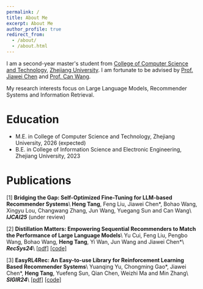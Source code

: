 ```yaml
---
permalink: /
title: About Me
excerpt: About Me
author_profile: true
redirect_from: 
  - /about/
  - /about.html
---
```



I am a second-year master's student from [College of Computer Science and Technology](http://www.en.cs.zju.edu.cn/), [Zhejiang University](https://www.zju.edu.cn/english/). I am fortunate to be advised by [Prof. Jiawei Chen](https://jiawei-chen.github.io/) and [Prof. Can Wang](https://person.zju.edu.cn/wangcan). 

My research interests focus on Large Language Models, Recommender Systems and Information Retrieval.


Education
======
* M.E. in College of Computer Science and Technology, Zhejiang University, 2026 (expected)
* B.E. in College of Information Science and Electronic Engineering, Zhejiang University, 2023


Publications
======
[1] **Bridging the Gap: Self-Optimized Fine-Tuning for LLM-based Recommender Systems**\\
**Heng Tang**, Feng Liu, Jiawei Chen\*, Bohao Wang, Xingyu Lou, Changwang Zhang, Jun Wang, Yuegang Sun and Can Wang\\
_**IJCAI25**_ (under review)

[2] **Distillation Matters: Empowering Sequential Recommenders to Match the Performance of Large Language Models**\\
Yu Cui, Feng Liu, Pengbo Wang, Bohao Wang, **Heng Tang**, Yi Wan, Jun Wang and Jiawei Chen\*\\
_**RecSys24**_\\
[[pdf]](https://arxiv.org/pdf/2405.00338) [[code]](https://github.com/istarryn/DLLM2Rec)

[3] **EasyRL4Rec: An Easy-to-use Library for Reinforcement Learning Based Recommender Systems**\\
Yuanqing Yu, Chongming Gao\*, Jiawei Chen\*, **Heng Tang**, Yuefeng Sun, Qian Chen, Weizhi Ma and Min Zhang\\
_**SIGIR24**_\\
[[pdf]](https://arxiv.org/pdf/2402.15164) [[code]](https://github.com/chongminggao/EasyRL4Rec)
